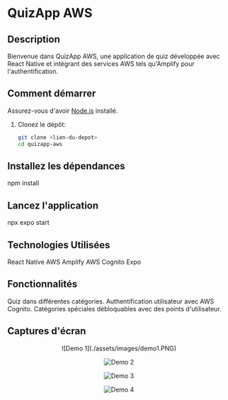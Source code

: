 # QuizApp AWS

## Description

Bienvenue dans QuizApp AWS, une application de quiz développée avec React Native et intégrant des services AWS tels qu'Amplify pour l'authentification.

## Comment démarrer

Assurez-vous d'avoir [Node.js](https://nodejs.org/) installé.

1. Clonez le dépôt:

   ```bash
   git clone <lien-du-depot>
   cd quizapp-aws

## Installez les dépendances

npm install

## Lancez l'application

npx expo start

## Technologies Utilisées

React Native
AWS Amplify
AWS Cognito
Expo

## Fonctionnalités

Quiz dans différentes catégories.
Authentification utilisateur avec AWS Cognito.
Catégories spéciales débloquables avec des points d'utilisateur.

## Captures d'écran

<div align="center">
![Demo 1](./assets/images/demo1.PNG)

![Demo 2](./assets/images/demo2.pnp)

![Demo 3](./assets/images/demo3.pnp)

![Demo 4](./assets/images/demo4.pnp)
</p>
